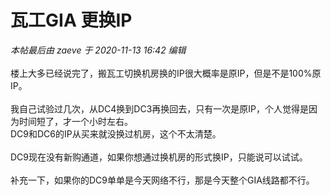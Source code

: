 # 瓦工GIA 更换IP


<i class="pstatus"> 本帖最后由 zaeve 于 2020-11-13 16:42 编辑 </i><br />
<br />
楼上大多已经说完了，搬瓦工切换机房换的IP很大概率是原IP，但是不是100%原IP。<br />
<br />
我自己试验过几次，从DC4换到DC3再换回去，只有一次是原IP，个人觉得是因为时间短了，才一个小时左右。<br />
DC9和DC6的IP从买来就没换过机房，这个不太清楚。<br />
<br />
DC9现在没有新购通道，如果你想通过换机房的形式换IP，只能说可以试试。<br />
<br />
补充一下，如果你的DC9单单是今天网络不行，那是今天整个GIA线路都不行。<img id="aimg_kLDY3" onclick="zoom(this, this.src, 0, 0, 0)" class="zoom" src="https://cdn.jsdelivr.net/gh/hishis/forum-master/public/images/patch.gif" onmouseover="img_onmouseoverfunc(this)" onload="thumbImg(this)" border="0" alt="" />
